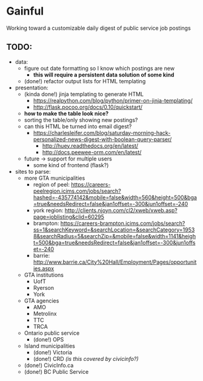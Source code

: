Gainful
=======

Working toward a customizable daily digest of public service job postings

TODO:
-----

-	data:
	-	figure out date formatting so I know which postings are new
		-	**this will require a persistent data solution of some kind**
	-	(done!) refactor output lists for HTML templating
-	presentation:
	-	(kinda done!) jinja templating to generate HTML
		-	https://realpython.com/blog/python/primer-on-jinja-templating/
		-	http://flask.pocoo.org/docs/0.10/quickstart/
	-	**how to make the table look nice?**
	-	sorting the table/only showing new postings?
	-	can this HTML be turned into email digest?
		-	https://charlesleifer.com/blog/saturday-morning-hack-personalized-news-digest-with-boolean-query-parser/
			-	http://huey.readthedocs.org/en/latest/
			-	http://docs.peewee-orm.com/en/latest/
	-	future -> support for multiple users
		-	some kind of frontend (flask?)
-	sites to parse:
	-	more GTA municipalities
		-	region of peel: https://careers-peelregion.icims.com/jobs/search?hashed=-435774142&mobile=false&width=560&height=500&bga=true&needsRedirect=false&jan1offset=-300&jun1offset=-240
		-	york region: http://clients.njoyn.com/cl2/xweb/xweb.asp?page=joblisting&clid=60295
		-	brampton: https://careers-brampton.icims.com/jobs/search?ss=1&searchKeyword=&searchLocation=&searchCategory=19538&searchRadius=5&searchZip=&mobile=false&width=1141&height=500&bga=true&needsRedirect=false&jan1offset=-300&jun1offset=-240
		-	barrie: http://www.barrie.ca/City%20Hall/Employment/Pages/opportunities.aspx
	-	GTA institutions
		-	UofT
		-	Ryerson
		-	York
	-	GTA agencies
		-	AMO
		-	Metrolinx
		-	TTC
		-	TRCA
	-	Ontario public service
		-	(done!) OPS
	-	Island municipalities
		-	(done!) Victoria
		-	(done!) CRD *(is this covered by civicinfo?)*
	-	(done!) CivicInfo.ca
	-	(done!) BC Public Service
